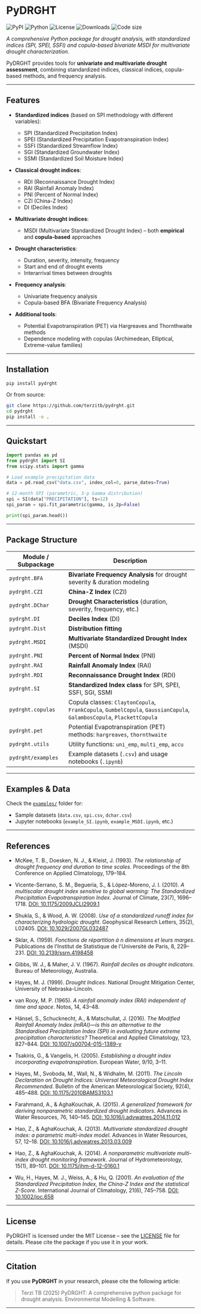 # PyDRGHT
![PyPI](https://img.shields.io/pypi/v/pydrght?color=blue)
![Python](https://img.shields.io/pypi/pyversions/pydrght)
![License](https://img.shields.io/pypi/l/pydrght)
![Downloads](https://img.shields.io/pypi/dm/pydrght)
![Code size](https://img.shields.io/github/languages/code-size/TerziTB/PyDRGHT)

*A comprehensive Python package for drought analysis, with standardized indices (SPI, SPEI, SSFI) and copula-based bivariate MSDI for multivariate drought characterization.*

PyDRGHT provides tools for **univariate and multivariate drought assessment**, combining standardized indices, classical indices, copula-based methods, and frequency analysis.

---

## Features

- **Standardized indices** (based on SPI methodology with different variables):  
  - SPI (Standardized Precipitation Index)  
  - SPEI (Standardized Precipitation Evapotranspiration Index)  
  - SSFI (Standardized Streamflow Index)  
  - SGI (Standardized Groundwater Index)  
  - SSMI (Standardized Soil Moisture Index)

- **Classical drought indices**:  
  - RDI (Reconnaissance Drought Index)  
  - RAI (Rainfall Anomaly Index)  
  - PNI (Percent of Normal Index)  
  - CZI (China-Z Index)  
  - DI (Deciles Index)  

- **Multivariate drought indices**:  
  - MSDI (Multivariate Standardized Drought Index) – both **empirical** and **copula-based** approaches  

- **Drought characteristics**:  
  - Duration, severity, intensity, frequency  
  - Start and end of drought events  
  - Interarrival times between droughts  

- **Frequency analysis**:  
  - Univariate frequency analysis  
  - Copula-based BFA (Bivariate Frequency Analysis) 

- **Additional tools**:  
    - Potential Evapotranspiration (PET) via Hargreaves and Thornthwaite methods  
    - Dependence modeling with copulas (Archimedean, Elliptical, Extreme-value families)  

---

## Installation

```bash
pip install pydrght
```

Or from source:

```bash
git clone https://github.com/terzitb/pydrght.git
cd pydrght
pip install -e .
```

---
## Quickstart

```python
import pandas as pd
from pydrght import SI
from scipy.stats import gamma

# Load example precipitation data
data = pd.read_csv("data.csv", index_col=0, parse_dates=True)

# 12-month SPI (parametric, 3-p Gamma distribution)
spi = SI(data["PRECIPITATION"], ts=12)
spi_param = spi.fit_parametric(gamma, is_2p=False)

print(spi_param.head())
```

---

## Package Structure

| Module / Subpackage        | Description                                                                                                      |
| -------------------------- | ---------------------------------------------------------------------------------------------------------------- |
| `pydrght.BFA`            | **Bivariate Frequency Analysis** for drought severity & duration modeling                                        |
| `pydrght.CZI`            | **China-Z Index** (CZI)                                                                                         |
| `pydrght.DChar`          | **Drought Characteristics** (duration, severity, frequency, etc.)                                                     |
| `pydrght.DI`             | **Deciles Index** (DI)                                                                                          |
| `pydrght.Dist`           | **Distribution fitting**                                                                               |
| `pydrght.MSDI`           | **Multivariate Standardized Drought Index** (MSDI)                                                              |
| `pydrght.PNI`            | **Percent of Normal Index** (PNI)                                                                               |
| `pydrght.RAI`            | **Rainfall Anomaly Index** (RAI)                                                                                |
| `pydrght.RDI`            | **Reconnaissance Drought Index** (RDI)                                                                          |
| `pydrght.SI`             | **Standardized Index class** for SPI, SPEI, SSFI, SGI, SSMI                                                     |
| `pydrght.copulas`        | Copula classes: `ClaytonCopula`, `FrankCopula`, `GumbelCopula`, `GaussianCopula`, `GalambosCopula`, `PlackettCopula` |
| `pydrght.pet`            | Potential Evapotranspiration (PET) methods: `hargreaves`,  `thornthwaite`                      |
| `pydrght.utils`          | Utility functions: `uni_emp`, `multi_emp`, `accu`                                                               |
| `pydrght/examples`       | Example datasets (`.csv`) and usage notebooks (`.ipynb`)                                                         |

---

## Examples & Data

Check the [`examples/`](examples) folder for:

- Sample datasets (`data.csv`, `spi.csv`, `dchar.csv`)  
- Jupyter notebooks (`example_SI.ipynb`, `example_MSDI.ipynb`, etc.)  

---

## References

- McKee, T. B., Doesken, N. J., & Kleist, J. (1993). *The relationship of drought frequency and duration to time scales*. Proceedings of the 8th Conference on Applied Climatology, 179–184.

- Vicente-Serrano, S. M., Beguería, S., & López-Moreno, J. I. (2010). *A multiscalar drought index sensitive to global warming: The Standardized Precipitation Evapotranspiration Index*. Journal of Climate, 23(7), 1696–1718. [DOI: 10.1175/2009JCLI2909.1](https://doi.org/10.1175/2009JCLI2909.1)

- Shukla, S., & Wood, A. W. (2008). *Use of a standardized runoff index for characterizing hydrologic drought*. Geophysical Research Letters, 35(2), L02405. [DOI: 10.1029/2007GL032487](https://doi.org/10.1029/2007GL032487)

- Sklar, A. (1959). *Fonctions de répartition à n dimensions et leurs marges*. Publications de l'Institut de Statistique de l'Université de Paris, 8, 229–231. [DOI: 10.2139/ssrn.4198458](https://doi.org/10.2139/ssrn.4198458)

- Gibbs, W. J., & Maher, J. V. (1967). *Rainfall deciles as drought indicators*. Bureau of Meteorology, Australia.

- Hayes, M. J. (1999). *Drought Indices*. National Drought Mitigation Center, University of Nebraska-Lincoln.

- van Rooy, M. P. (1965). *A rainfall anomaly index (RAI) independent of time and space*. Notos, 14, 43–48.

- Hänsel, S., Schucknecht, A., & Matschullat, J. (2016). *The Modified Rainfall Anomaly Index (mRAI)—is this an alternative to the Standardised Precipitation Index (SPI) in evaluating future extreme precipitation characteristics?* Theoretical and Applied Climatology, 123, 827–844. [DOI: 10.1007/s00704-015-1389-y](https://doi.org/10.1007/s00704-015-1389-y)

- Tsakiris, G., & Vangelis, H. (2005). *Establishing a drought index incorporating evapotranspiration*. European Water, 9/10, 3–11.

- Hayes, M., Svoboda, M., Wall, N., & Widhalm, M. (2011). *The Lincoln Declaration on Drought Indices: Universal Meteorological Drought Index Recommended*. Bulletin of the American Meteorological Society, 92(4), 485–488. [DOI: 10.1175/2010BAMS3103.1](https://doi.org/10.1175/2010BAMS3103.1)

- Farahmand, A., & AghaKouchak, A. (2015). *A generalized framework for deriving nonparametric standardized drought indicators*. Advances in Water Resources, 76, 140–145. [DOI: 10.1016/j.advwatres.2014.11.012](https://doi.org/10.1016/j.advwatres.2014.11.012)

- Hao, Z., & AghaKouchak, A. (2013). *Multivariate standardized drought index: a parametric multi-index model*. Advances in Water Resources, 57, 12–18. [DOI: 10.1016/j.advwatres.2013.03.009](https://doi.org/10.1016/j.advwatres.2013.03.009)

- Hao, Z., & AghaKouchak, A. (2014). *A nonparametric multivariate multi-index drought monitoring framework*. Journal of Hydrometeorology, 15(1), 89–101. [DOI: 10.1175/jhm-d-12-0160.1](https://doi.org/10.1175/jhm-d-12-0160.1)

- Wu, H., Hayes, M. J., Weiss, A., & Hu, Q. (2001). *An evaluation of the Standardized Precipitation Index, the China-Z Index and the statistical Z-Score*. International Journal of Climatology, 21(6), 745–758. [DOI: 10.1002/joc.658](https://doi.org/10.1002/joc.658)

---

## License

PyDRGHT is licensed under the MIT License – see the [LICENSE](LICENSE) file for details. Please cite the package if you use it in your work.

---

## Citation

If you use **PyDRGHT** in your research, please cite the following article:

> Terzi TB (2025) PyDRGHT: A comprehensive python package for drought analysis. Environmental Modelling & Software.

---
